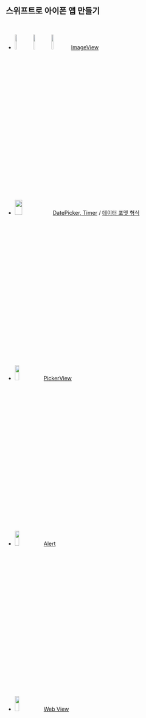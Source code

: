 ## 스위프트로 아이폰 앱 만들기
</br>

* <img src="https://user-images.githubusercontent.com/83942393/129182274-693c3bf4-ce04-4805-8c19-15fb015f68a9.png" width="10%" height="10%"></img><img src="https://user-images.githubusercontent.com/83942393/129182282-56d440ef-597c-4ba9-8d89-48701c73bf59.png" width="10%" height="10%"></img><img src="https://user-images.githubusercontent.com/83942393/129182291-144290e6-2cf9-4aa0-99c9-93da21997b6e.png" width="10%" height="10%"></img> [ImageView](https://github.com/ERIN56/iOS-STUDY/blob/master/%EC%8A%A4%EC%9C%84%ED%94%84%ED%8A%B8%EB%A1%9C%20%EC%95%84%EC%9D%B4%ED%8F%B0%20%EC%95%B1%20%EB%A7%8C%EB%93%A4%EA%B8%B0/Codes/func%20sizeUp(_%20sender:%20UIButton).swift)
</br>

* <img src="https://user-images.githubusercontent.com/83942393/129191030-efaf8bb3-71a1-401a-b005-2b2e8289bb1f.png" width="20%" height="10%"></img> [DatePicker, Timer](https://github.com/ERIN56/iOS-STUDY/blob/master/%EC%8A%A4%EC%9C%84%ED%94%84%ED%8A%B8%EB%A1%9C%20%EC%95%84%EC%9D%B4%ED%8F%B0%20%EC%95%B1%20%EB%A7%8C%EB%93%A4%EA%B8%B0/Codes/func%20timer(_%20sender:%20UIDatePicker).swift) / [데이터 포맷 형식](https://github.com/ERIN56/iOS-STUDY/blob/master/%EC%8A%A4%EC%9C%84%ED%94%84%ED%8A%B8%EB%A1%9C%20%EC%95%84%EC%9D%B4%ED%8F%B0%20%EC%95%B1%20%EB%A7%8C%EB%93%A4%EA%B8%B0/Codes/daterformat.md)
</br>

* <img src="https://user-images.githubusercontent.com/83942393/129477235-563ed070-dde6-4704-acb8-b7795adfb5e8.png" width="15%" height="10%"></img> [PickerView](https://github.com/ERIN56/iOS-STUDY/blob/master/%EC%8A%A4%EC%9C%84%ED%94%84%ED%8A%B8%EB%A1%9C%20%EC%95%84%EC%9D%B4%ED%8F%B0%20%EC%95%B1%20%EB%A7%8C%EB%93%A4%EA%B8%B0/Codes/pickerView.swift)
</br>

* <img src="https://user-images.githubusercontent.com/83942393/129527828-98b7b59a-4fd7-47e7-ad40-a53c1b941ea1.png" width="15%" height="10%"></img> [Alert](https://github.com/ERIN56/iOS-STUDY/blob/master/%EC%8A%A4%EC%9C%84%ED%94%84%ED%8A%B8%EB%A1%9C%20%EC%95%84%EC%9D%B4%ED%8F%B0%20%EC%95%B1%20%EB%A7%8C%EB%93%A4%EA%B8%B0/Codes/alert.swift)
</br>

* <img src="https://user-images.githubusercontent.com/83942393/129708899-00d7f4a2-395d-4e12-b081-0ef9d9f1a947.png" width="15%" height="10%"></img> [Web View](https://github.com/ERIN56/iOS-STUDY/blob/master/%EC%8A%A4%EC%9C%84%ED%94%84%ED%8A%B8%EB%A1%9C%20%EC%95%84%EC%9D%B4%ED%8F%B0%20%EC%95%B1%20%EB%A7%8C%EB%93%A4%EA%B8%B0/Codes/webview.swift)

